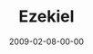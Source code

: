 ---
layout: message
category: message
series: "Lost Books"
title: "Ezekiel"
date: 2009-02-08-00-00
message_id: 544
---